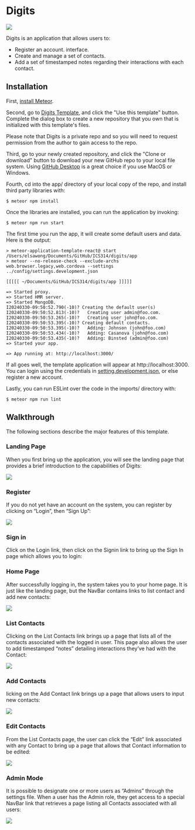 # Digits

<img src="doc/LandingPage.png">


Digits is an application that allows users to:


  * Register an account.
    interface.
  * Create and manage a set of contacts.
  * Add a set of timestamped notes regarding their interactions with each contact.


## Installation

First, [install Meteor](https://www.meteor.com/install).

Second, go to [Digits Template](https://github.com/elsawong1/digits.git), and click the "Use this template" button. Complete the dialog box to create a new repository that you own that is initialized with this template's files.

Please note that Digits is a private repo and so you will need to request permission from the author to gain access to the repo.

Third, go to your newly created repository, and click the "Clone or download" button to download your new GitHub repo to your local file system.  Using [GitHub Desktop](https://desktop.github.com/) is a great choice if you use MacOS or Windows.

Fourth, cd into the app/ directory of your local copy of the repo, and install third party libraries with:

```
$ meteor npm install
```
Once the libraries are installed, you can run the application by invoking:

```
$ meteor npm run start
```
The first time you run the app, it will create some default users and data. Here is the output:

```
> meteor-application-template-react@ start /Users/elsawong/Documents/GitHub/ICS314/digits/app
> meteor --no-release-check --exclude-archs web.browser.legacy,web.cordova --settings ../config/settings.development.json

[[[[[ ~/Documents/GitHub/ICS314/digits/app ]]]]]

=> Started proxy.                             
=> Started HMR server.                        
=> Started MongoDB.                           
I20240330-09:50:52.790(-10)? Creating the default user(s)
I20240330-09:50:52.813(-10)?   Creating user admin@foo.com.
I20240330-09:50:53.265(-10)?   Creating user john@foo.com.
I20240330-09:50:53.395(-10)? Creating default contacts.
I20240330-09:50:53.395(-10)?   Adding: Johnson (john@foo.com)
I20240330-09:50:53.434(-10)?   Adding: Casanova (john@foo.com)
I20240330-09:50:53.435(-10)?   Adding: Binsted (admin@foo.com)
=> Started your app.

=> App running at: http://localhost:3000/
```
If all goes well, the template application will appear at http://localhost:3000. You can login using the credentials in [setting.development.json](config/settings.development.json), or else register a new account. 

Lastly, you can run ESLint over the code in the imports/ directory with:

```
$ meteor npm run lint
```

## Walkthrough

The following sections describe the major features of this template.

###  Landing Page

When you first bring up the application, you will see the landing page that provides a brief introduction to the capabilities of Digits:

<img src="doc/LandingPage.png">

###  Register

If you do not yet have an account on the system, you can register by clicking on “Login”, then “Sign Up”:

<img src="doc/RegisterAccount.png">

### Sign in

Click on the Login link, then click on the Signin link to bring up the Sign In page which allows you to login:

### Home Page
After successfully logging in, the system takes you to your home page. It is just like the landing page, but the NavBar contains links to list contact and add new contacts:

<img src="doc/Homepage.png">

### List Contacts

Clicking on the List Contacts link brings up a page that lists all of the contacts associated with the logged in user. This page also allows the user to add timestamped “notes” detailing interactions they’ve had with the Contact:

<img src="doc/ListContacts.png">

### Add Contacts
licking on the Add Contact link brings up a page that allows users to input new contacts:

<img src="doc/AddContact.png">

### Edit Contacts

From the List Contacts page, the user can click the “Edit” link associated with any Contact to bring up a page that allows that Contact information to be edited:

<img src="doc/EditContact.png">

### Admin Mode

It is possible to designate one or more users as “Admins” through the settings file. When a user has the Admin role, they get access to a special NavBar link that retrieves a page listing all Contacts associated with all users:

<img src="doc/Admin.png">

